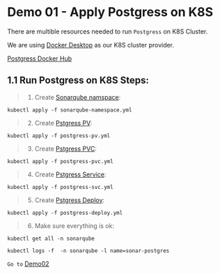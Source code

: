 # Demo 01 - Apply Postgress on K8S

There are multible resources needed to run `Postgress` on K8S Cluster.

We are using [Docker Desktop](https://www.docker.com/products/docker-desktop/) as our K8S cluster provider.

[Postgress Docker Hub](https://hub.docker.com/_/postgres)

## 1.1 Run Postgress on K8S Steps:

> 1. Create [Sonarqube namspace](sonarqube-namespace.yml):

```
kubectl apply -f sonarqube-namespace.yml
```
> 2. Create [Pstgress PV](postgress-pv.yml):

```
kubectl apply -f postgress-pv.yml
```
> 3. Create [Pstgress PVC](postgress-pvc.yml):
```
kubectl apply -f postgress-pvc.yml
```
> 4. Create [Pstgress Service](postgress-svc.yml):

```
kubectl apply -f postgress-svc.yml
```
> 5. Create [Pstgress Deploy](postgress-deploy.yml):
```
kubectl apply -f postgress-deploy.yml
```
> 6. Make sure everything is ok:
```
kubectl get all -n sonarqube 

kubectl logs -f  -n sonarqube -l name=sonar-postgres
```
`Go to` [Demo02](../../demo02/apply-sonarqube/README.md)